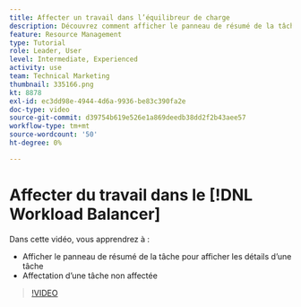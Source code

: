 ```yaml
---
title: Affecter un travail dans l’équilibreur de charge
description: Découvrez comment afficher le panneau de résumé de la tâche et effectuer des affectations à une tâche non attribuée.
feature: Resource Management
type: Tutorial
role: Leader, User
level: Intermediate, Experienced
activity: use
team: Technical Marketing
thumbnail: 335166.png
kt: 8878
exl-id: ec3dd98e-4944-4d6a-9936-be83c390fa2e
doc-type: video
source-git-commit: d39754b619e526e1a869deedb38dd2f2b43aee57
workflow-type: tm+mt
source-wordcount: '50'
ht-degree: 0%

---
```


# Affecter du travail dans le [!DNL Workload Balancer]

Dans cette vidéo, vous apprendrez à :

* Afficher le panneau de résumé de la tâche pour afficher les détails d’une tâche
* Affectation d’une tâche non affectée


>[!VIDEO](https://video.tv.adobe.com/v/335166/?quality=12)
